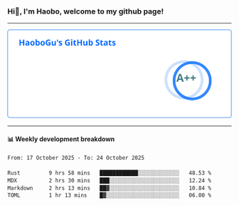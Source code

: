 <!--<h2 align="center"> Hi👋, I'm Haobo, welcome to my github page! </h2>-->
### Hi👋, I'm Haobo, welcome to my github page!
-------

<img href="https://github.com/HaoboGu" src="assets/stats.svg" alt="github stats" /> 

-------

#### 📊 **Weekly development breakdown**
<!--START_SECTION:waka-->

```txt
From: 17 October 2025 - To: 24 October 2025

Rust         9 hrs 58 mins   ████████████░░░░░░░░░░░░░   48.53 %
MDX          2 hrs 30 mins   ███░░░░░░░░░░░░░░░░░░░░░░   12.24 %
Markdown     2 hrs 13 mins   ██▓░░░░░░░░░░░░░░░░░░░░░░   10.84 %
TOML         1 hr 13 mins    █▓░░░░░░░░░░░░░░░░░░░░░░░   06.00 %
```

<!--END_SECTION:waka-->
<!--
backup url: https://github-readme-status-dusky-ten.vercel.app/api?username=HaoboGu&count_private=true&show_icons=true&theme=transparent&border_color=2f80ed
-->
<!--
**HaoboGu/HaoboGu** is a ✨ _special_ ✨ repository because its `README.md` (this file) appears on your GitHub profile.

Here are some ideas to get you started:

- 🔭 I’m currently working on AI-assisted programming tools
- 🌱 I’m currently learning ...
- 👯 I’m looking to collaborate on ...
- 🤔 I’m looking for help with ...
- 💬 Ask me about ...
- 📫 How to reach me: ...
- 😄 Pronouns: ...
- ⚡ Fun fact: ...
-->
